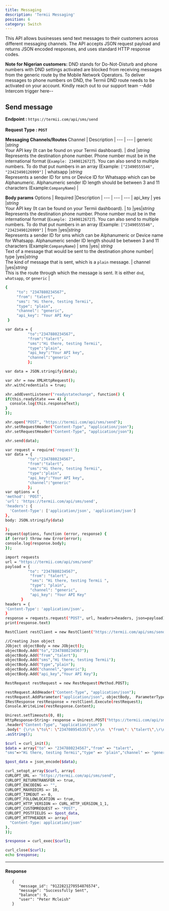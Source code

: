 ```yaml
---
title: Messaging
description: 'Termii Messaging'
position: 6
category: Switch
---
```


This API allows businesses send text messages to their customers across different messaging channels.
The API accepts JSON request payload and returns JSON encoded responses, and uses standard HTTP response codes.

<alert>
<b>Note for Nigerian customers:</b> DND stands for Do-Not-Disturb and phone numbers with DND settings activated are blocked from receiving messages from the generic route by the Mobile Network Operators. 
To deliver messages to phone numbers on DND, the Termii DND route needs to be activated on your account. Kindly reach out to our support team --Add Intercom trigger here--
</alert>

## Send message
<b>Endpoint : </b> `https://termii.com/api/sms/send`
<br><br> <b>Request Type : </b>**`POST`**

<b> Messaging Channels/Routes </b>
Channel | Description |
--- | --- |
generic |*string*<br> Your API key (It can be found on your Termii dashboard). | 
dnd |*string*<br> Represents the destination phone number. Phone number must be in the international format (`Example: 23490126727`). You can also send to multiple numbers. To do that put numbers in an array (Example: `["23490555546", "23423490126999"]`  | 
whatsapp |*string*<br>Represents a sender ID for sms or Device ID for Whatsapp which can be Alphanumeric. Alphanumeric sender ID length should be between 3 and 11 characters (Example:`CompanyName`)  | 



<b>Body params</b>
Options | Required |Description |
--- | --- | --- |
api_key | yes |*string*<br> Your API key (It can be found on your Termii dashboard). | 
to |yes|*string*<br> Represents the destination phone number. Phone number must be in the international format (`Example: 23490126727`). You can also send to multiple numbers. To do that put numbers in an array (Example: `["23490555546", "23423490126999"]`  | 
from |yes|*string*<br>Represents a sender ID for sms which can be Alphanumeric or Device name for Whatsapp. Alphanumeric sender ID length should be between 3 and 11 characters (Example:`CompanyName`)  | 
sms |yes| *string*<br> Text of a message that would be sent to the destination phone number| 
type |yes|*string*<br>  The kind of message that is sent, which is  a `plain` message.  | 
channel |yes|*string*<br> This is the route through which the message is sent. It is either `dnd`, `whatsapp`, or `generic` | 




<code-group>
   <code-block label="JSON" active>

  ```bash
  {
       "to": "2347880234567",
       "from": "talert",
       "sms": "Hi there, testing Termii",
       "type": "plain",
       "channel": "generic",
       "api_key": "Your API Key"    
   }
  ```

  </code-block>
  <code-block label="JavaScript">

  ```bash
  var data = {
            "to":"2347880234567",
            "from":"talert",
            "sms":"Hi there, testing Termii",
            "type":"plain",
            "api_key":"Your API key",
            "channel":"generic"
            };

var data = JSON.stringify(data);

var xhr = new XMLHttpRequest();
xhr.withCredentials = true;

xhr.addEventListener("readystatechange", function() {
  if(this.readyState === 4) {
    console.log(this.responseText);
  }
});

xhr.open("POST", "https://termii.com/api/sms/send");
xhr.setRequestHeader("Content-Type", "application/json");
xhr.setRequestHeader("Content-Type", "application/json");

xhr.send(data);
  ```

  </code-block>
 <code-block label="NodeJs" >

  ```bash
 var request = require('request');
var data = {
            "to":"2347880234567",
            "from":"talert",
            "sms":"Hi there, testing Termii",
            "type":"plain",
            "api_key":"Your API key",
            "channel":"generic"
            };
var options = {
  'method': 'POST',
  'url': 'https://termii.com/api/sms/send',
  'headers': {
    'Content-Type': ['application/json', 'application/json']
  },
  body: JSON.stringify(data)

};
request(options, function (error, response) { 
  if (error) throw new Error(error);
  console.log(response.body);
});
  ```

  </code-block>
 <code-block label="Python" >

  ```bash
import requests
url = "https://termii.com/api/sms/send"
payload = {
            "to": "2347880234567",
             "from": "talert",
             "sms": "Hi there, testing Termii ",
             "type": "plain",
             "channel": "generic",
             "api_key": "Your API Key"
         }
headers = {
  'Content-Type': 'application/json',
}
response = requests.request("POST", url, headers=headers, json=payload)
print(response.text)

   ```
  </code-block>

<code-block label="C#" >

  ```bash
RestClient restClient = new RestClient("https://termii.com/api/sms/send");

//Creating Json object
JObject objectBody = new JObject();
objectBody.Add("to","2347880234567");
objectBody.Add("from","talert");
objectBody.Add("sms","Hi there, testing Termii");
objectBody.Add("type","plain");
objectBody.Add("channel","generic");
objectBody.Add("api_key","Your API Key");

RestRequest restRequest = new RestRequest(Method.POST);

restRequest.AddHeader("Content-Type", "application/json");
restRequest.AddParameter("application/json", objectBody,  ParameterType.RequestBody);
IRestResponse restResponse = restClient.Execute(restRequest);
Console.WriteLine(restResponse.Content);


  ```

  </code-block>
<code-block label="Java" >

  ```bash
Unirest.setTimeouts(0, 0);
HttpResponse<String> response = Unirest.POST("https://termii.com/api/sms/send")
  .header("Content-Type", "application/json")
  .body(" {\r\n \"to\": \"2347089545357\",\r\n  \"from\": \"talert\",\r\n   \"sms\": \"Hi there, testing Termii\",\r\n   \"type\": \"plain\",\r\n   \"channel\": \"whatsapp\",\r\n   \"api_key\": \"Your API Key\"\r\n  \r\n }")
  .asString();

  ```
  </code-block>
<code-block label="PHP" >

  ```bash
  $curl = curl_init();
$data = array("to" => "2347880234567","from" => "talert",
"sms"=>"Hi there, testing Termii","type" => "plain","channel" => "generic","api_key" => "Your API key");

$post_data = json_encode($data);

curl_setopt_array($curl, array(
  CURLOPT_URL => "https://termii.com/api/sms/send",
  CURLOPT_RETURNTRANSFER => true,
  CURLOPT_ENCODING => "",
  CURLOPT_MAXREDIRS => 10,
  CURLOPT_TIMEOUT => 0,
  CURLOPT_FOLLOWLOCATION => true,
  CURLOPT_HTTP_VERSION => CURL_HTTP_VERSION_1_1,
  CURLOPT_CUSTOMREQUEST => "POST",
  CURLOPT_POSTFIELDS => $post_data,
  CURLOPT_HTTPHEADER => array(
    "Content-Type: application/json"
  ),
));

$response = curl_exec($curl);

curl_close($curl);
echo $response;
  ```
  </code-block>
</code-group>


<hr />

#### Response

````
   {
      "message_id": "9122821270554876574",
      "message": "Successfully Sent",
      "balance": 9,
      "user": "Peter Mcleish"
   }
````
